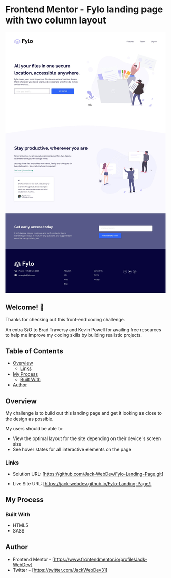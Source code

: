# Frontend Mentor - Fylo landing page with two column layout

![Design preview for the Advice generator app coding challenge](design/desktop-design.jpg)

## Welcome! 👋

Thanks for checking out this front-end coding challenge.

An extra S/O to Brad Traversy and Kevin Powell for availing free resources to help me improve my coding skills by building realistic projects.

## Table of Contents

- [Overview](#overview)
  - [Links](#links)
- [My Process](#my-process)
  - [Built With](#built-with)
- [Author](#author)

## Overview

My challenge is to build out this landing page and get it looking as close to the design as possible.

My users should be able to: 

- View the optimal layout for the site depending on their device's screen size
- See hover states for all interactive elements on the page

### Links

- Solution URL: [https://github.com/Jack-WebDev/Fylo-Landing-Page.git]

- Live Site URL: [https://jack-webdev.github.io/Fylo-Landing-Page/]

## My Process

### Built With

- HTML5
- SASS

## Author

- Frontend Mentor - [https://www.frontendmentor.io/profile/Jack-WebDev]
- Twitter - [https://twitter.com/JackWebDev31]